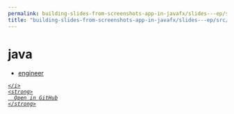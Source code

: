 ```yaml
---
permalink: building-slides-from-screenshots-app-in-javafx/slides---ep/src/test/java
title: "building-slides-from-screenshots-app-in-javafx/slides---ep/src/test/java"
---
```


# java
<ul>
  <li>
    <a href="engineer">
      engineer
    </a>
  </li>
</ul>
<div class="social open-gh-btn my-4">
  <a class="btn btn-github" href="https://github.com/tobiasbriones/test-blog-deploy/tree/main/swe/dev/java/javafx/drawing/productivity/building-slides-from-screenshots-app-in-javafx/slides---ep/src/test/java" target="_blank">
    <i class="fab fa-github">
      
    </i>
    <strong>
      Open in GitHub
    </strong>
  </a>
</div>